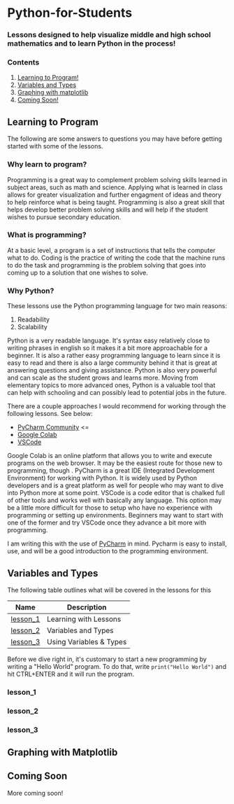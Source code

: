 # Python-for-Students
### Lessons designed to help visualize middle and high school mathematics and to learn Python in the process!

### Contents
1. [Learning to Program!](#learning-to-program)
2. [Variables and Types](#variables-and-types)
3. [Graphing with matplotlib](#graphing-with-matplotlib)
4. [Coming Soon!](#coming-soon)

## Learning to Program

The following are some answers to questions you may have before getting started with some of the lessons.

### Why learn to program?

Programming is a great way to complement problem solving skills learned in subject areas, such as math and science. Applying what is learned in class allows for greater visualization and further engagment of ideas and theory to help reinforce what is being taught. Programming is also a great skill that helps develop better problem solving skills and will help if the student wishes to pursue secondary education.

### What is programming?

At a basic level, a program is a set of instructions that tells the computer what to do. Coding is the practice of writing the code that the machine runs to do the task and programming is the problem solving that goes into coming up to a solution that one wishes to solve.

### Why Python?

These lessons use the Python programming language for two main reasons:

1. Readability
2. Scalability

Python is a very readable language. It's syntax easy relatively close to writing phrases in english so it makes it a bit more approachable for a beginner. It is also a rather easy programming language to learn since it is easy to read and there is also a large community behind it that is great at answering questions and giving assistance. Python is also very powerful and can scale as the student grows and learns more. Moving from elementary topics to more advanced ones, Python is a valuable tool that can help with schooling and can possibly lead to potential jobs in the future.

There are a couple approaches I would recommend for working through the following lessons. See below:
- [PyCharm Community](https://www.jetbrains.com/pycharm/download/#section=windows) <=
- [Google Colab](https://colab.research.google.com/)
- [VSCode](https://code.visualstudio.com/)

Google Colab is an online platform that allows you to write and execute programs on the web browser. It may be the easiest route for those new to programming, though . PyCharm is a great IDE (Integrated Development Environment) for working with Python. It is widely used by Python developers and is a great platform as well for people who may want to dive into Python more at some point. VSCode is a code editor that is chalked full of other tools and works well with basically any language. This option may be a little more difficult for those to setup who have no experience with programming or setting up environments. Beginners may want to start with one of the former and try VSCode once they advance a bit more with programming.

I am writing this with the use of [PyCharm](https://www.jetbrains.com/pycharm/download/#section=windows) in mind. Pycharm is easy to install, use, and will be a good introduction to the programming environment.

## Variables and Types

The following table outlines what will be covered in the lessons for this

|   Name   |       Description       |
|----------|-------------------------|
| [lesson_1](###lesson_1) | Learning with Lessons   |
| [lesson_2](###lesson_2) | Variables and Types     |
| [lesson_3](###lesson_3) | Using Variables & Types |

Before we dive right in, it's customary to start a new programming by writing a "Hello World" program. To do that, write `print("Hello World")` and hit CTRL+ENTER and it will run the program.

### lesson_1
### lesson_2
### lesson_3

## Graphing with Matplotlib

## Coming Soon
More coming soon!